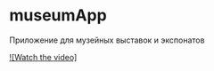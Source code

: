 # museumApp
Приложение для музейных выставок и экспонатов



[![Watch the video] ](https://drive.google.com/file/d/1Q8d5NcfkybrrZrITXM-vmV8XFhZHtdXG/view?usp=sharing)
